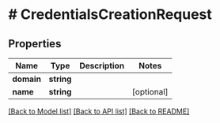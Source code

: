 # # CredentialsCreationRequest

## Properties

Name | Type | Description | Notes
------------ | ------------- | ------------- | -------------
**domain** | **string** |  | 
**name** | **string** |  | [optional] 

[[Back to Model list]](../../README.md#documentation-for-models) [[Back to API list]](../../README.md#documentation-for-api-endpoints) [[Back to README]](../../README.md)


